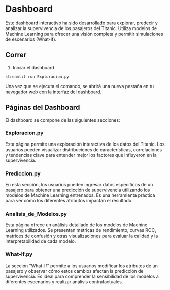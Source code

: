 # Dashboard

Este dashboard interactivo ha sido desarrollado para explorar, predecir y analizar la supervivencia de los pasajeros del Titanic. Utiliza modelos de Machine Learning para ofrecer una visión completa y permitir simulaciones de escenarios (What-If).

## Correr 
1. Iniciar el dashboard
```shell
streamlit run Exploracion.py
```

Una vez que se ejecuta el comando, se abrirá una nueva pestaña en tu navegador web con la interfaz del dashboard.

## Páginas del Dashboard

El dashboard se compone de las siguientes secciones:

### Exploracion.py
Esta página permite una exploración interactiva de los datos del Titanic. Los usuarios pueden visualizar distribuciones de características, correlaciones y tendencias clave para entender mejor los factores que influyeron en la supervivencia.

### Prediccion.py
En esta sección, los usuarios pueden ingresar datos específicos de un pasajero para obtener una predicción de supervivencia utilizando los modelos de Machine Learning entrenados. Es una herramienta práctica para ver cómo los diferentes atributos impactan el resultado.

### Analisis_de_Modelos.py
Esta página ofrece un análisis detallado de los modelos de Machine Learning utilizados. Se presentan métricas de rendimiento, curvas ROC, matrices de confusión y otras visualizaciones para evaluar la calidad y la interpretabilidad de cada modelo.

### What-If.py
La sección "What-If" permite a los usuarios modificar los atributos de un pasajero y observar cómo estos cambios afectan la predicción de supervivencia. Es ideal para comprender la sensibilidad de los modelos a diferentes escenarios y realizar análisis contrafactuales.